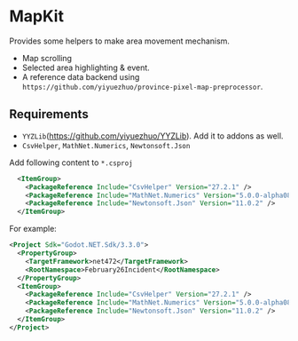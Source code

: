 # MapKit

Provides some helpers to make area movement mechanism. 

* Map scrolling
* Selected area highlighting & event.
* A reference data backend using `https://github.com/yiyuezhuo/province-pixel-map-preprocessor`.

## Requirements 

* `YYZLib`(https://github.com/yiyuezhuo/YYZLib). Add it to addons as well.
* `CsvHelper`, `MathNet.Numerics`, `Newtonsoft.Json`

Add following content to `*.csproj`

```xml
  <ItemGroup>
    <PackageReference Include="CsvHelper" Version="27.2.1" />
    <PackageReference Include="MathNet.Numerics" Version="5.0.0-alpha08" />
    <PackageReference Include="Newtonsoft.Json" Version="11.0.2" />
  </ItemGroup>
```

For example:

```xml
<Project Sdk="Godot.NET.Sdk/3.3.0">
  <PropertyGroup>
    <TargetFramework>net472</TargetFramework>
    <RootNamespace>February26Incident</RootNamespace>
  </PropertyGroup>
  <ItemGroup>
    <PackageReference Include="CsvHelper" Version="27.2.1" />
    <PackageReference Include="MathNet.Numerics" Version="5.0.0-alpha08" />
    <PackageReference Include="Newtonsoft.Json" Version="11.0.2" />
  </ItemGroup>
</Project>
```

